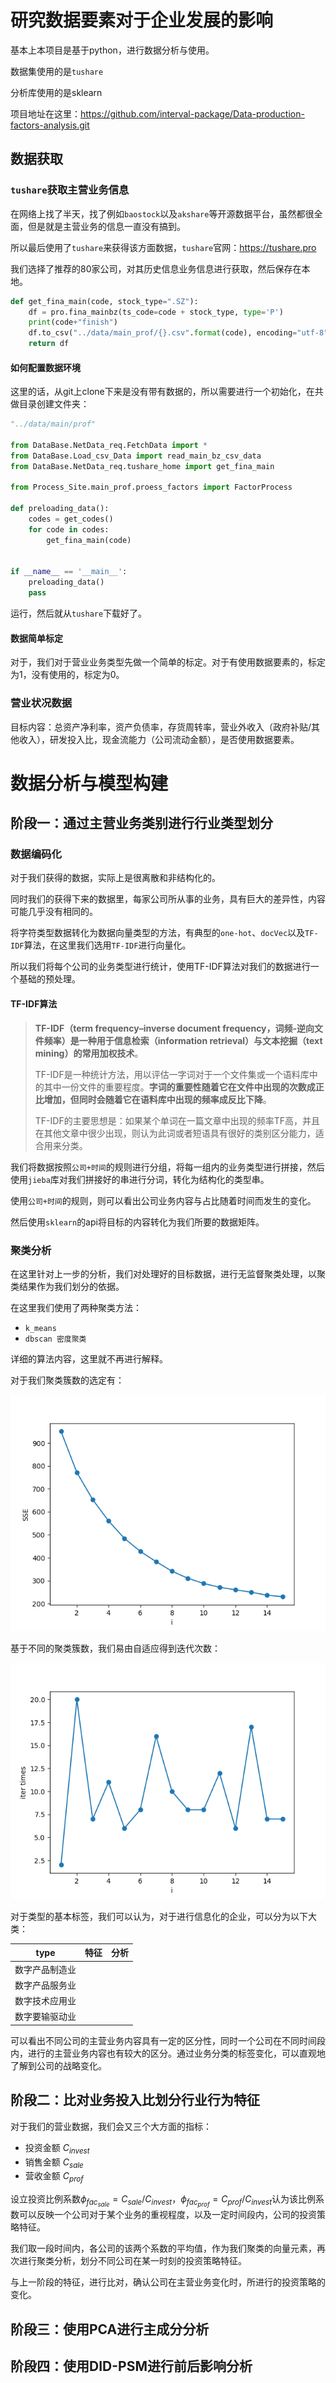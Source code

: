 # 研究数据要素对于企业发展的影响

基本上本项目是基于python，进行数据分析与使用。

数据集使用的是`tushare`

分析库使用的是sklearn

项目地址在这里：https://github.com/interval-package/Data-production-factors-analysis.git

## 数据获取

### `tushare`获取主营业务信息

在网络上找了半天，找了例如`baostock`以及`akshare`等开源数据平台，虽然都很全面，但是就是主营业务的信息一直没有搞到。

所以最后使用了`tushare`来获得该方面数据，`tushare`官网：https://tushare.pro

我们选择了推荐的80家公司，对其历史信息业务信息进行获取，然后保存在本地。

```python
def get_fina_main(code, stock_type=".SZ"):
    df = pro.fina_mainbz(ts_code=code + stock_type, type='P')
    print(code+"finish")
    df.to_csv("../data/main_prof/{}.csv".format(code), encoding="utf-8", index=False)
    return df
```

#### 如何配置数据环境

这里的话，从git上clone下来是没有带有数据的，所以需要进行一个初始化，在共做目录创建文件夹：

```python
"../data/main/prof"

from DataBase.NetData_req.FetchData import *
from DataBase.Load_csv_Data import read_main_bz_csv_data
from DataBase.NetData_req.tushare_home import get_fina_main

from Process_Site.main_prof.proess_factors import FactorProcess

def preloading_data():
    codes = get_codes()
    for code in codes:
        get_fina_main(code)


if __name__ == '__main__':
    preloading_data()
    pass
```

运行，然后就从`tushare`下载好了。

#### 数据简单标定

对于，我们对于营业业务类型先做一个简单的标定。对于有使用数据要素的，标定为1，没有使用的，标定为0。

### 营业状况数据

目标内容：总资产净利率，资产负债率，存货周转率，营业外收入（政府补贴/其他收入），研发投入比，现金流能力（公司流动金额），是否使用数据要素。

# 数据分析与模型构建

## 阶段一：通过主营业务类别进行行业类型划分

### 数据编码化

对于我们获得的数据，实际上是很离散和非结构化的。

同时我们的获得下来的数据里，每家公司所从事的业务，具有巨大的差异性，内容可能几乎没有相同的。

将字符类型数据转化为数据向量类型的方法，有典型的`one-hot`、`docVec`以及`TF-IDF`算法，在这里我们选用`TF-IDF`进行向量化。

所以我们将每个公司的业务类型进行统计，使用TF-IDF算法对我们的数据进行一个基础的预处理。

#### TF-IDF算法

> **TF-IDF（term frequency–inverse document frequency，词频-逆向文件频率）**是一种用于信息检索（information retrieval）与文本挖掘（text mining）的常用**加权技术**。
>
> TF-IDF是一种统计方法，用以评估一字词对于一个文件集或一个语料库中的其中一份文件的重要程度。**字词的重要性随着它在文件中出现的次数成正比增加，但同时会随着它在语料库中出现的频率成反比下降**。
>
> TF-IDF的主要思想是：如果某个单词在一篇文章中出现的频率TF高，并且在其他文章中很少出现，则认为此词或者短语具有很好的类别区分能力，适合用来分类。

我们将数据按照`公司+时间`的规则进行分组，将每一组内的业务类型进行拼接，然后使用`jieba`库对我们拼接好的串进行分词，转化为结构化的类型串。

使用`公司+时间`的规则，则可以看出公司业务内容与占比随着时间而发生的变化。

然后使用`sklearn`的api将目标的内容转化为我们所要的数据矩阵。

### 聚类分析

在这里针对上一步的分析，我们对处理好的目标数据，进行无监督聚类处理，以聚类结果作为我们划分的依据。

在这里我们使用了两种聚类方法：

- `k_means`
- `dbscan 密度聚类`

详细的算法内容，这里就不再进行解释。

对于我们聚类簇数的选定有：

![](./pics/k-means_pic/SSE.png)

基于不同的聚类簇数，我们易由自适应得到迭代次数：

![](.\pics\k-means_pic\iter_times.png)

对于类型的基本标签，我们可以认为，对于进行信息化的企业，可以分为以下大类：

| type           | 特征 | 分析 |
| -------------- | ---- | ---- |
| 数字产品制造业 |      |      |
| 数字产品服务业 |      |      |
| 数字技术应用业 |      |      |
| 数字要输驱动业 |      |      |

可以看出不同公司的主营业务内容具有一定的区分性，同时一个公司在不同时间段内，进行的主营业务内容也有较大的区分。通过业务分类的标签变化，可以直观地了解到公司的战略变化。

## 阶段二：比对业务投入比划分行业行为特征

对于我们的营业数据，我们会又三个大方面的指标：

- 投资金额 $C_{invest}$
- 销售金额 $C_{sale}$
- 营收金额 $C_{prof}$

设立投资比例系数${\phi}_{fac_{sale}} = C_{sale}/C_{invest}$，${\phi}_{fac_{prof}} = C_{prof}/C_{invest}$认为该比例系数可以反映一个公司对于某个业务的重视程度，以及一定时间段内，公司的投资策略特征。

我们取一段时间内，各公司的该两个系数的平均值，作为我们聚类的向量元素，再次进行聚类分析，划分不同公司在某一时刻的投资策略特征。

与上一阶段的特征，进行比对，确认公司在主营业务变化时，所进行的投资策略的变化。

## 阶段三：使用PCA进行主成分分析



## 阶段四：使用DID-PSM进行前后影响分析



